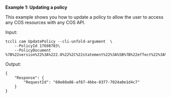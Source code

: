 **Example 1: Updating a policy**

This example shows you how to update a policy to allow the user to access any COS resources with any COS API.

Input: 

```
tccli cam UpdatePolicy --cli-unfold-argument  \
    --PolicyId 17698703\
    --PolicyDocument %7B%22version%22%3A%222.0%22%2C%22statement%22%3A%5B%7B%22effect%22%3A%22allow%22%2C%22action%22%3A%5B%22name%2Fcos%3A%2A%22%5D%2C%22resource%22%3A%5B%22%2A%22%5D%7D%5D%7D
```

Output: 
```
{
    "Response": {
        "RequestId": "60e60a86-af67-4bbe-8377-7024a0e1d4c7"
    }
}
```

